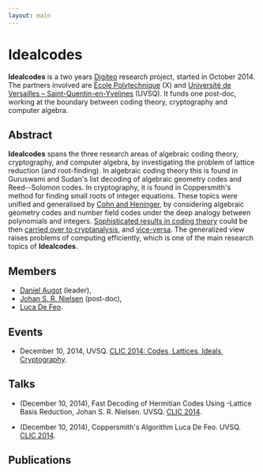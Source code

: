 ```yaml
---
layout: main
---
```


# Idealcodes

**Idealcodes** is a two years [Digiteo](http://www.digiteo.fr/)
research project, started in October 2014. The partners involved are
[École Polytechnique](http://www.lix.polytechnique.fr/) (X) and
[Université de Versailles – Saint-Quentin-en-Yvelines](http://www.prism.uvsq.fr/)
(UVSQ). It funds one post-doc, working at the boundary between coding
theory, cryptography and computer algebra.

## Abstract

**Idealcodes** spans the three research areas of algebraic coding
theory, cryptography, and computer algebra, by investigating the
problem of lattice reduction (and root-finding).  In algebraic coding
theory this is found in Guruswami and Sudan's list decoding of
algebraic geometry codes and Reed--Solomon codes.  In cryptography, it
is found in Coppersmith's method for finding small roots of integer
equations. These topics were unified and generalised by
[Cohn and Heninger](http://arxiv.org/abs/1008.1284), by considering
algebraic geometry codes and number field codes under the deep analogy
between polynomials and integers.
[Sophisticated results in coding theory](http://ieeexplore.ieee.org/xpl/login.jsp?tp=&arnumber=1530722&url=http%3A%2F%2Fieeexplore.ieee.org%2Fxpls%2Fabs_all.jsp%3Farnumber%3D1530722)
could be then
[carried over to cryptanalysis](http://msp.org/obs/2013/1/p14.xhtml),
and [vice-versa](http://arxiv.org/abs/1008.1284).  The generalized
view raises problems of computing efficiently, which is one of the
main research topics of **Idealcodes**.

## Members

- [Daniel Augot](http://pages.saclay.inria.fr/daniel.augot/) (leader),
- [Johan S. R. Nielsen](http://jsrn.dk/) (post-doc),
- [Luca De Feo](http://defeo.lu/).

## Events

- December 10, 2014,
  UVSQ. [CLIC 2014: Codes, Lattices, Ideals, Cryptography](/clic-2014).

## Talks

- (December 10, 2014),
  Fast Decoding of Hermitian Codes Using <script type="math/tex">𝔽[x]</script>-Lattice Basis Reduction,
  Johan S. R. Nielsen. UVSQ. [CLIC 2014](/clic-2014).

- (December 10, 2014),
  Coppersmith's Algorithm
  Luca De Feo. UVSQ. [CLIC 2014](/clic-2014).

## Publications

